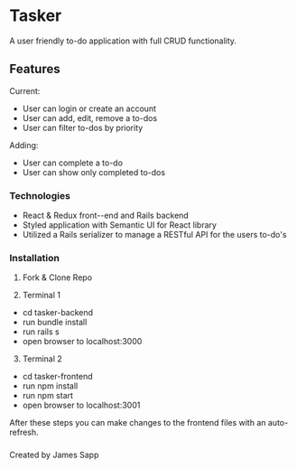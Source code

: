 # Tasker

A user friendly to-do application with full CRUD functionality.

## Features

Current:
- User can login or create an account
- User can add, edit, remove a to-dos
- User can filter to-dos by priority

Adding:
- User can complete a to-do
- User can show only completed to-dos

### Technologies

- React & Redux front--end and Rails backend
- Styled application with Semantic UI for React library
- Utilized a Rails serializer to manage a RESTful API for the users to-do's

### Installation 

1) Fork & Clone Repo

2) Terminal 1
- cd tasker-backend
- run bundle install
- run rails s
- open browser to localhost:3000

3) Terminal 2
- cd tasker-frontend
- run npm install
- run npm start
- open browser to localhost:3001

After these steps you can make changes to the frontend files with an auto-refresh.

###
Created by James Sapp
